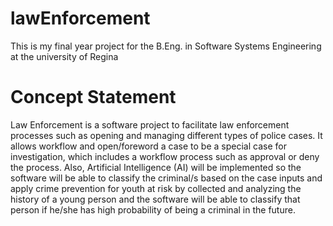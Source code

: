 # lawEnforcement
This is my final year project for the B.Eng. in Software Systems Engineering at the university of Regina

# Concept Statement
Law Enforcement is a software project to facilitate law enforcement processes such as opening and managing different types of police cases. It allows workflow and open/foreword a case to be a special case for investigation, which includes a workflow process such as approval or deny the process. Also, Artificial Intelligence (AI) will be implemented so the software will be able to classify the criminal/s based on the case inputs and apply crime prevention for youth at risk by collected and analyzing the history of a young person and the software will be able to classify that person if he/she has high probability of being a criminal in the future.
